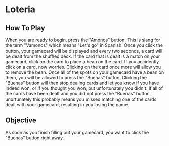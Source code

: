 # Loteria

## How To Play
When you are ready to begin, press the "Amonos" button. This is slang for the term "Vamonos" which means "Let's go" in Spanish. Once you click the button, your gamecard will be displayed and every two seconds, a card will be dealt from the shuffled deck. If the card that is dealt is a match on your gamecard, click on the card to place a bean on the card. If you accidently click on a card, now worries. Clicking on the card once more will allow you to remove the bean. Once all of the spots on your gamecard have a bean on them, you will be allowed to press the "Buenas" button. Clicking the "Buenas" button will then stop dealing cards and let you know if you have indeed won, or if you thought you won, but unfortunately you didn't. If all of the cards have been dealt and you did not press the "Buenas" button, unortunately this probably means you missed matching one of the cards dealt with your gamecard, resulting in you losing the game.

## Objective
As soon as you finish filling out your gamecard, you want to click the "Buenas" button right away.